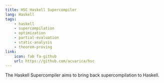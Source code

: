```yaml
---
title: HSC Haskell Supercompiler
lang: Haskell
tags:
    - haskell
    - supercompilation
    - optimization
    - partial-evaluation
    - static-analysis
    - theorem-proving
link:
    icon: fab fa-github
    url: https://github.com/acuarica/hsc
---
```


The Haskell Supercompiler aims to bring back supercompilation to Haskell.
